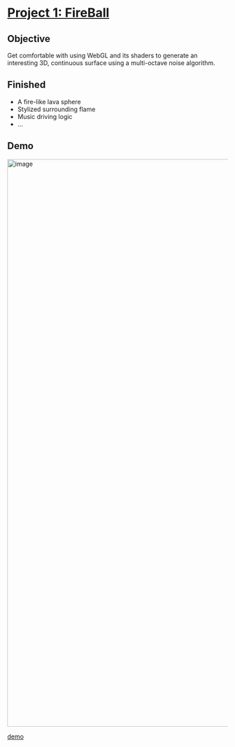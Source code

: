 # [Project 1: FireBall](https://github.com/CIS-566-Fall-2022/hw01-fireball-base)

## Objective

Get comfortable with using WebGL and its shaders to generate an interesting 3D, continuous surface using a multi-octave noise algorithm.

## Finished

 - A fire-like lava sphere
 - Stylized surrounding flame
 - Music driving logic
 - ...

## Demo

<img width="2042" height="1298" alt="image" src="https://github.com/user-attachments/assets/7055efda-86f5-46ab-8ec9-473b56cd1bbf" />

[demo](https://rev3nus.github.io/CIS-5600-hw01/)
